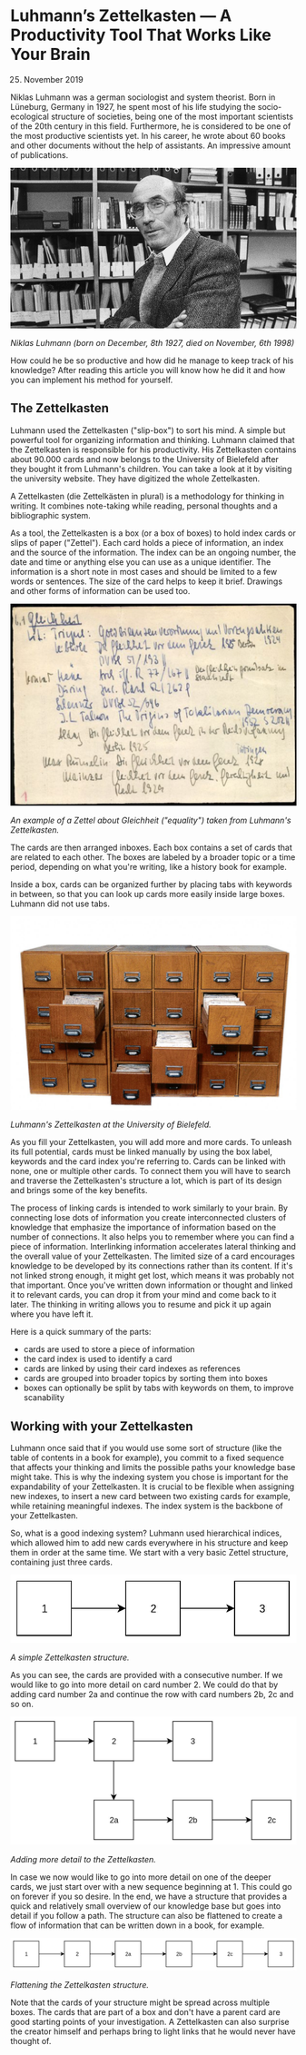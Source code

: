 # Luhmann’s Zettelkasten — A Productivity Tool That Works Like Your Brain

25. November 2019 

Niklas Luhmann was a german sociologist and system theorist. Born in Lüneburg, Germany in 1927, he spent most of his life studying the socio-ecological structure of societies, being one of the most important scientists of the 20th century in this field. Furthermore, he is considered to be one of the most productive scientists yet. In his career, he wrote about 60 books and other documents without the help of assistants. An impressive amount of publications.

![Niklas Luhmann](/static/blog/luhmann/luhmann.jpg)

*Niklas Luhmann (born on December, 8th 1927, died on November, 6th 1998)*

How could he be so productive and how did he manage to keep track of his knowledge? After reading this article you will know how he did it and how you can implement his method for yourself.

## The Zettelkasten

Luhmann used the Zettelkasten ("slip-box") to sort his mind. A simple but powerful tool for organizing information and thinking. Luhmann claimed that the Zettelkasten is responsible for his productivity. His Zettelkasten contains about 90.000 cards and now belongs to the University of Bielefeld after they bought it from Luhmann's children. You can take a look at it by visiting the university website. They have digitized the whole Zettelkasten.

A Zettelkasten (die Zettelkästen in plural) is a methodology for thinking in writing. It combines note-taking while reading, personal thoughts and a bibliographic system.

As a tool, the Zettelkasten is a box (or a box of boxes) to hold index cards or slips of paper ("Zettel"). Each card holds a piece of information, an index and the source of the information. The index can be an ongoing number, the date and time or anything else you can use as a unique identifier. The information is a short note in most cases and should be limited to a few words or sentences. The size of the card helps to keep it brief. Drawings and other forms of information can be used too.

![Zettel](/static/blog/luhmann/zettel.png)

*An example of a Zettel about Gleichheit ("equality") taken from Luhmann's Zettelkasten.*

The cards are then arranged inboxes. Each box contains a set of cards that are related to each other. The boxes are labeled by a broader topic or a time period, depending on what you're writing, like a history book for example.

Inside a box, cards can be organized further by placing tabs with keywords in between, so that you can look up cards more easily inside large boxes. Luhmann did not use tabs.

![Zettelkasten](/static/blog/luhmann/kasten.jpg)

*Luhmann's Zettelkasten at the University of Bielefeld.*

As you fill your Zettelkasten, you will add more and more cards. To unleash its full potential, cards must be linked manually by using the box label, keywords and the card index you're referring to. Cards can be linked with none, one or multiple other cards. To connect them you will have to search and traverse the Zettelkasten's structure a lot, which is part of its design and brings some of the key benefits.

The process of linking cards is intended to work similarly to your brain. By connecting lose dots of information you create interconnected clusters of knowledge that emphasize the importance of information based on the number of connections. It also helps you to remember where you can find a piece of information. Interlinking information accelerates lateral thinking and the overall value of your Zettelkasten. The limited size of a card encourages knowledge to be developed by its connections rather than its content. If it's not linked strong enough, it might get lost, which means it was probably not that important. Once you've written down information or thought and linked it to relevant cards, you can drop it from your mind and come back to it later. The thinking in writing allows you to resume and pick it up again where you have left it.

Here is a quick summary of the parts:

* cards are used to store a piece of information
* the card index is used to identify a card
* cards are linked by using their card indexes as references
* cards are grouped into broader topics by sorting them into boxes
* boxes can optionally be split by tabs with keywords on them, to improve scanability

## Working with your Zettelkasten

Luhmann once said that if you would use some sort of structure (like the table of contents in a book for example), you commit to a fixed sequence that affects your thinking and limits the possible paths your knowledge base might take. This is why the indexing system you chose is important for the expandability of your Zettelkasten. It is crucial to be flexible when assigning new indexes, to insert a new card between two existing cards for example, while retaining meaningful indexes. The index system is the backbone of your Zettelkasten.

So, what is a good indexing system? Luhmann used hierarchical indices, which allowed him to add new cards everywhere in his structure and keep them in order at the same time. We start with a very basic Zettel structure, containing just three cards.

![Step 1](/static/blog/luhmann/step1.jpg)

*A simple Zettelkasten structure.*

As you can see, the cards are provided with a consecutive number. If we would like to go into more detail on card number 2. We could do that by adding card number 2a and continue the row with card numbers 2b, 2c and so on.

![Step 2](/static/blog/luhmann/step2.jpg)

*Adding more detail to the Zettelkasten.*

In case we now would like to go into more detail on one of the deeper cards, we just start over with a new sequence beginning at 1. This could go on forever if you so desire. In the end, we have a structure that provides a quick and relatively small overview of our knowledge base but goes into detail if you follow a path. The structure can also be flattened to create a flow of information that can be written down in a book, for example.

![Step 3](/static/blog/luhmann/step3.jpg)

*Flattening the Zettelkasten structure.*

Note that the cards of your structure might be spread across multiple boxes. The cards that are part of a box and don't have a parent card are good starting points of your investigation. A Zettelkasten can also surprise the creator himself and perhaps bring to light links that he would never have thought of.
